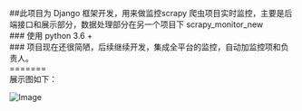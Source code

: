 
<br/>
##此项目为 Django 框架开发，用来做监控scrapy 爬虫项目实时监控，主要是后端接口和展示部分，数据处理部分在另一个项目下 scrapy_monitor_new<br/> 
### 使用 python 3.6 + <br/>
### 项目现在还很简陋，后续继续开发，集成全平台的监控，自动加监控项和负责人。<br/>
=======<br/>
展示图如下：<br/>

![Image](https://github.com/smartXiaoxie/smartXiaoxie.github.io/img/scrapy_monitor_1.png)
